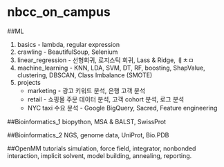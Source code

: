 # nbcc_on_campus

##ML
1. basics - lambda, regular expression
2. crawling - BeautifulSoup, Selenium
3. linear_regression - 선형회귀, 로지스틱 회귀, Lass & Ridge, ㅖㅊㅁ
4. machine_learning - KNN, LDA, SVM, DT, RF, boosting, ShapValue, clustering, DBSCAN, Class Imbalance (SMOTE)
5. projects
    * marketing - 광고 키워드 분석, 은행 고객 분석
    * retail - 쇼핑몰 주문 데이터 분석, 고객 cohort 분석, 로그 분석
    * NYC taxi 수요 분석 - Google BigQuery, Sacred, Feature engineering

##Bioinformatics_1
biopython, MSA & BALST, SwissProt

##Bioinformatics_2
NGS, genome data, UniProt, Bio.PDB

##OpenMM tutorials
simulation, force field, integrator, nonbonded interaction, implicit solvent,
model building, annealing, reporting.
